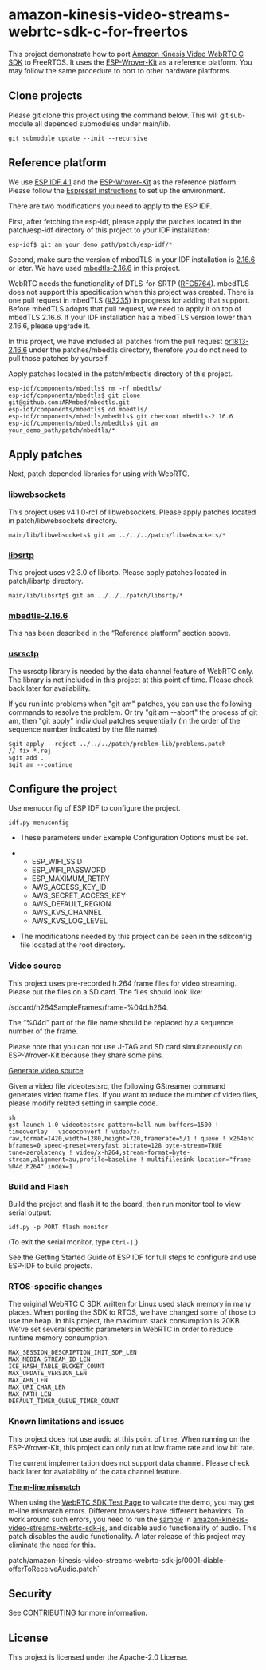 # amazon-kinesis-video-streams-webrtc-sdk-c-for-freertos

This project demonstrate how to port [Amazon Kinesis Video WebRTC C SDK](https://github.com/awslabs/amazon-kinesis-video-streams-webrtc-sdk-c) to FreeRTOS.  It uses the [ESP-Wrover-Kit](https://docs.espressif.com/projects/esp-idf/en/latest/esp32/hw-reference/esp32/get-started-wrover-kit.html) as a reference platform.  You may follow the same procedure to port to other hardware platforms.

## Clone projects

Please git clone this project using the command below.  This will git sub-module all depended submodules under main/lib.

```
git submodule update --init --recursive
```

## Reference platform

We use [ESP IDF 4.1](https://github.com/espressif/esp-idf/releases/tag/v4.1) and the [ESP-Wrover-Kit](https://docs.espressif.com/projects/esp-idf/en/latest/esp32/hw-reference/esp32/get-started-wrover-kit.html) as the reference platform. Please follow the [Espressif instructions](https://docs.espressif.com/projects/esp-idf/en/stable/get-started/index.html) to set up the environment. 

 There are two modifications you need to apply to the ESP IDF.

First, after fetching the esp-idf, please apply the patches located in the patch/esp-idf directory of this project to your IDF installation:

```
esp-idf$ git am your_demo_path/patch/esp-idf/*
```

Second, make sure the version of mbedTLS in your IDF installation is [2.16.6](https://github.com/ARMmbed/mbedtls/releases/tag/mbedtls-2.16.6) or later.  We have used [mbedtls-2.16.6](https://github.com/ARMmbed/mbedtls/releases/tag/mbedtls-2.16.6) in this project. 

WebRTC needs the functionality of DTLS-for-SRTP ([RFC5764](https://tools.ietf.org/html/rfc5764)). mbedTLS does not support this specification when this project was created. There is one pull request in mbedTLS ([#3235](https://github.com/ARMmbed/mbedtls/pull/3235#)) in progress for adding that support.  Before mbedTLS adopts that pull request,  we need to apply it on top of mbedTLS 2.16.6.  If your IDF installation has a mbedTLS version lower than 2.16.6, please upgrade it. 

In this project, we have included all patches from the pull request [pr1813-2.16.6](https://gitlab.linphone.org/BC/public/external/mbedtls/tree/pr1813-2.16.6) under the patches/mbedtls directory, therefore you do not need to pull those patches by yourself.  

Apply patches located in the patch/mbedtls directory of this project.

```
esp-idf/components/mbedtls$ rm -rf mbedtls/
esp-idf/components/mbedtls$ git clone git@github.com:ARMmbed/mbedtls.git
esp-idf/components/mbedtls$ cd mbedtls/
esp-idf/components/mbedtls/mbedtls$ git checkout mbedtls-2.16.6
esp-idf/components/mbedtls/mbedtls$ git am your_demo_path/patch/mbedtls/*
```

## Apply patches

Next, patch depended libraries for using with WebRTC.

### [libwebsockets](https://github.com/warmcat/libwebsockets/releases/tag/v4.1.0-rc1)

This project uses v4.1.0-rc1 of libwebsockets. Please apply patches located in patch/libwebsockets directory.

```
main/lib/libwebsockets$ git am ../../../patch/libwebsockets/*
```

### [libsrtp](https://github.com/cisco/libsrtp/releases/tag/v2.3.0)

This project uses v2.3.0 of libsrtp.  Please apply patches located in patch/libsrtp directory.

```
main/lib/libsrtp$ git am ../../../patch/libsrtp/*
```

### [mbedtls-2.16.6](https://github.com/ARMmbed/mbedtls/releases/tag/mbedtls-2.16.6)

This has been described in the “Reference platform” section above.

### [usrsctp](https://github.com/sctplab/usrsctp/commit/939d48f9632d69bf170c7a84514b312b6b42257d)

The usrsctp library is needed by the data channel feature of WebRTC only.  The library is not included in this project at this point of time. Please check back later for availability.

If you run into problems when "git am" patches, you can use the following commands to resolve the problem. Or try "git am --abort" the process of git am, then "git apply" individual patches sequentially (in the order of the sequence number indicated by the file name).

```
$git apply --reject ../../../patch/problem-lib/problems.patch
// fix *.rej
$git add .
$git am --continue
```

## Configure the project

Use menuconfig of ESP IDF to configure the project.

```
idf.py menuconfig
```

- These parameters under Example Configuration Options must be set.

- - ESP_WIFI_SSID
  - ESP_WIFI_PASSWORD
  - ESP_MAXIMUM_RETRY
  - AWS_ACCESS_KEY_ID
  - AWS_SECRET_ACCESS_KEY
  - AWS_DEFAULT_REGION
  - AWS_KVS_CHANNEL
  - AWS_KVS_LOG_LEVEL

- The modifications needed by this project can be seen in the sdkconfig file located at the root directory. 

### Video source

This project uses pre-recorded h.264 frame files for video streaming.  Please put the files on a SD card.  The files should look like:

/sdcard/h264SampleFrames/frame-%04d.h264. 

 The “%04d” part of the file name should be replaced by a sequence number of the frame.

Please note that you can not use J-TAG and SD card simultaneously on ESP-Wrover-Kit because they share some pins.

[Generate video source](https://github.com/awslabs/amazon-kinesis-video-streams-webrtc-sdk-c/blob/master/samples/h264SampleFrames/README.md)

Given a video file videotestsrc,  the following GStreamer command generates video frame files. If you want to reduce the number of video files, please modify related setting in sample code.



```
sh
gst-launch-1.0 videotestsrc pattern=ball num-buffers=1500 ! timeoverlay ! videoconvert ! video/x-raw,format=I420,width=1280,height=720,framerate=5/1 ! queue ! x264enc bframes=0 speed-preset=veryfast bitrate=128 byte-stream=TRUE tune=zerolatency ! video/x-h264,stream-format=byte-stream,alignment=au,profile=baseline ! multifilesink location="frame-%04d.h264" index=1
```



### Build and Flash

Build the project and flash it to the board, then run monitor tool to view serial output:

```
idf.py -p PORT flash monitor
```

(To exit the serial monitor, type `Ctrl-]`.)

See the Getting Started Guide of ESP IDF for full steps to configure and use ESP-IDF to build projects.

### RTOS-specific changes

The original WebRTC C SDK written for Linux used stack memory in many places.  When porting the SDK to RTOS, we have changed some of those to use the heap.  In this project, the maximum stack consumption is 20KB.  We’ve set several specific parameters in WebRTC in order to reduce runtime memory consumption. 

```
MAX_SESSION_DESCRIPTION_INIT_SDP_LEN
MAX_MEDIA_STREAM_ID_LEN
ICE_HASH_TABLE_BUCKET_COUNT
MAX_UPDATE_VERSION_LEN
MAX_ARN_LEN
MAX_URI_CHAR_LEN
MAX_PATH_LEN
DEFAULT_TIMER_QUEUE_TIMER_COUNT
```

### Known limitations and issues

This project does not use audio at this point of time. When running on the ESP-Wrover-Kit, this project can only run at low frame rate and low bit rate.  

The current implementation does not support data channel. Please check back later for availability of the data channel feature.

**[The m-line mismatch](https://github.com/awslabs/amazon-kinesis-video-streams-webrtc-sdk-c/issues/803)**

When using the [WebRTC SDK Test Page](https://awslabs.github.io/amazon-kinesis-video-streams-webrtc-sdk-js/examples/index.html) to validate the demo, you may get m-line mismatch errors.  Different browsers have different behaviors.  To work around such errors, you need to run the [sample](https://github.com/awslabs/amazon-kinesis-video-streams-webrtc-sdk-js/#Development) in [amazon-kinesis-video-streams-webrtc-sdk-js](https://github.com/awslabs/amazon-kinesis-video-streams-webrtc-sdk-js), and disable audio functionality of audio. This patch disables the audio functionality.  A later release of this project may eliminate the need for this.

patch/amazon-kinesis-video-streams-webrtc-sdk-js/0001-diable-offerToReceiveAudio.patch`

## Security

See [CONTRIBUTING](CONTRIBUTING.md#security-issue-notifications) for more information.

## License

This project is licensed under the Apache-2.0 License.

